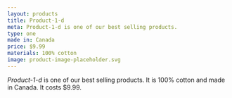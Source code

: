 ```yaml
---
layout: products
title: Product-1-d
meta: Product-1-d is one of our best selling products.
type: one
made in: Canada
price: $9.99
materials: 100% cotton
image: product-image-placeholder.svg
---
```


*Product-1-d* is one of our best selling products. It is 100% cotton and made in Canada. It costs $9.99.